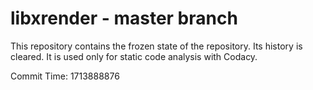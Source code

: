 # libxrender - master branch

This repository contains the frozen state of the repository.
Its history is cleared. It is used only for static code
analysis with Codacy.

Commit Time: 1713888876